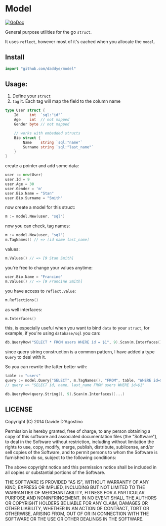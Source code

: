 # Model

[![GoDoc](https://godoc.org/github.com/DAddYE/model?status.svg)](https://godoc.org/github.com/DAddYE/model)

General purpose utilities for the go `struct`.

It uses `reflect`, however most of it's cached when you allocate the `model`.

## Install

```go
import "github.com/daddye/model"
```

## Usage:

1. Define your `struct`
2. `tag` it. Each tag will map the field to the column name

```go
type User struct {
	Id     int  `sql:"id"`
	Age    int  // not mapped
	Gender byte // not mapped

	// works with embedded structs
	Bio struct {
		Name    string `sql:"name"`
		Surname string `sql:"last_name"`
	}
}
```

create a pointer and add some data:

```go
user := new(User)
user.Id = 9
user.Age = 30
user.Gender = 'm'
user.Bio.Name = "Stan"
user.Bio.Surname = "Smith"
```

now create a model for this struct:

```go
m := model.New(user, "sql")
```

now you can check, tag names:

```go
m := model.New(user, "sql")
m.TagNames() // => [id name last_name]
```

values:

```go
m.Values() // => [9 Stan Smith]
```

you're free to change your values anytime:

```go
user.Bio.Name = "Francine"
m.Values() // => [9 Francine Smith]
```

you have access to `reflect.Value`:

```go
m.Reflections()
```

as well interfaces:

```go
m.Interfaces()
```

this, is especially useful when you want to bind `data` to your `struct`, for example, if you're
using `database/sql` you can:

```go
db.QueryRow("SELECT * FROM users WHERE id = $1", 9).Scan(m.Interfaces()...)
```

since query string construction is a common pattern, I have added a type `Query` to deal with it.

So you can rewrite the latter better with:

```go
table := "users"
query := model.Query{"SELECT", m.TagNames(), "FROM", table, "WHERE id=$1"}
// query => "SELECT id, name, last_name FROM users WHERE id=$1"

db.QueryRow(query.String(), 9).Scan(m.Interfaces()...)
```

## LICENSE

Copyright (C) 2014 Davide D'Agostino

Permission is hereby granted, free of charge, to any person obtaining a copy of this software and
associated documentation files (the "Software"), to deal in the Software without restriction,
including without limitation the rights to use, copy, modify, merge, publish, distribute,
sublicense, and/or sell copies of the Software, and to permit persons to whom the Software is
furnished to do so, subject to the following conditions:

The above copyright notice and this permission notice shall be included in all copies or substantial
portions of the Software.

THE SOFTWARE IS PROVIDED "AS IS", WITHOUT WARRANTY OF ANY KIND, EXPRESS OR IMPLIED, INCLUDING BUT
NOT LIMITED TO THE WARRANTIES OF MERCHANTABILITY, FITNESS FOR A PARTICULAR PURPOSE AND
NONINFRINGEMENT. IN NO EVENT SHALL THE AUTHORS OR COPYRIGHT HOLDERS BE LIABLE FOR ANY CLAIM, DAMAGES
OR OTHER LIABILITY, WHETHER IN AN ACTION OF CONTRACT, TORT OR OTHERWISE, ARISING FROM, OUT OF OR IN
CONNECTION WITH THE SOFTWARE OR THE USE OR OTHER DEALINGS IN THE SOFTWARE.
